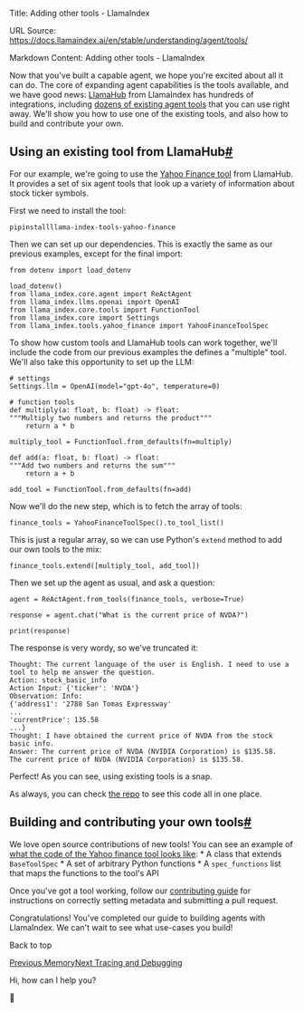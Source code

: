 Title: Adding other tools - LlamaIndex

URL Source: https://docs.llamaindex.ai/en/stable/understanding/agent/tools/

Markdown Content:
Adding other tools - LlamaIndex


Now that you've built a capable agent, we hope you're excited about all it can do. The core of expanding agent capabilities is the tools available, and we have good news: [LlamaHub](https://llamahub.ai/) from LlamaIndex has hundreds of integrations, including [dozens of existing agent tools](https://llamahub.ai/?tab=tools) that you can use right away. We'll show you how to use one of the existing tools, and also how to build and contribute your own.

Using an existing tool from LlamaHub[#](https://docs.llamaindex.ai/en/stable/understanding/agent/tools/#using-an-existing-tool-from-llamahub "Permanent link")
--------------------------------------------------------------------------------------------------------------------------------------------------------------

For our example, we're going to use the [Yahoo Finance tool](https://llamahub.ai/l/tools/llama-index-tools-yahoo-finance?from=tools) from LlamaHub. It provides a set of six agent tools that look up a variety of information about stock ticker symbols.

First we need to install the tool:

```
pipinstallllama-index-tools-yahoo-finance
```

Then we can set up our dependencies. This is exactly the same as our previous examples, except for the final import:

```
from dotenv import load_dotenv

load_dotenv()
from llama_index.core.agent import ReActAgent
from llama_index.llms.openai import OpenAI
from llama_index.core.tools import FunctionTool
from llama_index.core import Settings
from llama_index.tools.yahoo_finance import YahooFinanceToolSpec
```

To show how custom tools and LlamaHub tools can work together, we'll include the code from our previous examples the defines a "multiple" tool. We'll also take this opportunity to set up the LLM:

```
# settings
Settings.llm = OpenAI(model="gpt-4o", temperature=0)

# function tools
def multiply(a: float, b: float) -> float:
"""Multiply two numbers and returns the product"""
    return a * b

multiply_tool = FunctionTool.from_defaults(fn=multiply)

def add(a: float, b: float) -> float:
"""Add two numbers and returns the sum"""
    return a + b

add_tool = FunctionTool.from_defaults(fn=add)
```

Now we'll do the new step, which is to fetch the array of tools:

```
finance_tools = YahooFinanceToolSpec().to_tool_list()
```

This is just a regular array, so we can use Python's `extend` method to add our own tools to the mix:

```
finance_tools.extend([multiply_tool, add_tool])
```

Then we set up the agent as usual, and ask a question:

```
agent = ReActAgent.from_tools(finance_tools, verbose=True)

response = agent.chat("What is the current price of NVDA?")

print(response)
```

The response is very wordy, so we've truncated it:

```
Thought: The current language of the user is English. I need to use a tool to help me answer the question.
Action: stock_basic_info
Action Input: {'ticker': 'NVDA'}
Observation: Info:
{'address1': '2788 San Tomas Expressway'
...
'currentPrice': 135.58
...}
Thought: I have obtained the current price of NVDA from the stock basic info.
Answer: The current price of NVDA (NVIDIA Corporation) is $135.58.
The current price of NVDA (NVIDIA Corporation) is $135.58.
```

Perfect! As you can see, using existing tools is a snap.

As always, you can check [the repo](https://github.com/run-llama/python-agents-tutorial/blob/main/6_tools.py) to see this code all in one place.

Building and contributing your own tools[#](https://docs.llamaindex.ai/en/stable/understanding/agent/tools/#building-and-contributing-your-own-tools "Permanent link")
----------------------------------------------------------------------------------------------------------------------------------------------------------------------

We love open source contributions of new tools! You can see an example of [what the code of the Yahoo finance tool looks like](https://github.com/run-llama/llama_index/blob/main/llama-index-integrations/tools/llama-index-tools-yahoo-finance/llama_index/tools/yahoo_finance/base.py): \* A class that extends `BaseToolSpec` \* A set of arbitrary Python functions \* A `spec_functions` list that maps the functions to the tool's API

Once you've got a tool working, follow our [contributing guide](https://github.com/run-llama/llama_index/blob/main/CONTRIBUTING.md#2--contribute-a-pack-reader-tool-or-dataset-formerly-from-llama-hub) for instructions on correctly setting metadata and submitting a pull request.

Congratulations! You've completed our guide to building agents with LlamaIndex. We can't wait to see what use-cases you build!

Back to top

[Previous Memory](https://docs.llamaindex.ai/en/stable/understanding/agent/memory/)[Next Tracing and Debugging](https://docs.llamaindex.ai/en/stable/understanding/tracing_and_debugging/tracing_and_debugging/)

Hi, how can I help you?

🦙
